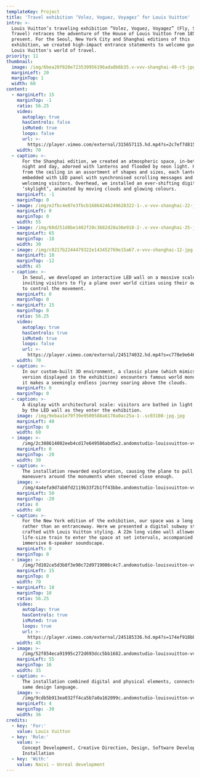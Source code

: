 ```yaml
---
templateKey: Project
title: 'Travel exhibition ‘Volez, Voguez, Voyagez’ for Louis Vuitton'
intro: >-
  Louis Vuitton’s traveling exhibition “Volez, Voguez, Voyagez” (Fly, Sail,
  Travel) retraces the adventure of the House of Louis Vuitton from 1854 to the
  present. For the Seoul, New York City and Shanghai editions of this
  exhibition, we created high-impact entrance statements to welcome guests into
  Louis Vuitton's world of travel.
priority: 11
thumbnail:
  image: /img/6bea20f020e723539956196ada8b6b35.v-vvv-shanghai-49-r3-jpg.jpg
  marginLeft: 20
  marginTop: 1
  width: 60
content:
  - marginLeft: 15
    marginTop: -1
    ratio: 56.25
    video:
      autoplay: true
      hasControls: false
      isMuted: true
      loops: false
      url: >-
        https://player.vimeo.com/external/315657115.hd.mp4?s=2c7ef7d81570e7789ba2e6e4141fe416027a3c0b&profile_id=175
    width: 70
  - caption: >-
      For the Shanghai edition, we created an atmospheric space, in-between
      night and day, adorned with lanterns and flooded by neon light. Hanging
      from the ceiling in an assortment of shapes and sizes, each lantern was
      embedded with LED panel with synchronised scrolling messages and graphics,
      welcoming visitors. Overhead, we installed an ever-shifting digital
      ‘skylight’, animated by moving clouds and glowing colours.
    marginLeft: -1
    marginTop: 0
  - image: /img/e2fbc4e07e3fbcb16864246249628322-1-.v-vvv-shanghai-22-jpg.jpg
    marginLeft: 0
    marginTop: 0
    width: 55
  - image: /img/60d251d8be1402f20c3682d28a36e918-2-.v-vvv-shanghai-25-jpg.jpg
    marginLeft: 65
    marginTop: -18
    width: 30
  - image: /img/c0217b2244479322e143452769e15a67.v-vvv-shanghai-12-jpg.jpg
    marginLeft: 10
    marginTop: -12
    width: 45
  - caption: >-
      In Seoul, we developed an interactive LED wall on a massive scale (90m2),
      inviting visitors to fly a plane over world cities using their own bodies
      to control the movement.
    marginLeft: 0
    marginTop: 0
  - marginLeft: 15
    marginTop: 0
    ratio: 56.25
    video:
      autoplay: true
      hasControls: true
      isMuted: true
      loops: false
      url: >-
        https://player.vimeo.com/external/245174032.hd.mp4?s=c778e9e64671d104fcc643832c8a45ef92d54a2b&profile_id=175
    width: 70
  - caption: >-
      In our custom-built 3D environment, a classic plane (which mimics a real
      version displayed in the exhibition) encounters famous world monuments as
      it makes a seemingly endless journey soaring above the clouds.
    marginLeft: 0
    marginTop: 0
  - caption: >-
      A display with architectural scale: visitors are bathed in light emitted
      by the LED wall as they enter the exhibition.
    image: /img/9ebaa1e79f39e9509588a6170a0ac25a-1-.sc03108-jpg.jpg
    marginLeft: 40
    marginTop: 0
    width: 60
  - image: >-
      /img/2c308614002eeb4cd17e649586abd5e2.andomstudio-louisvuitton-vvv-seoul-02-jpg.jpg
    marginLeft: 0
    marginTop: -20
    width: 30
  - caption: >-
      The installation rewarded exploration, causing the plane to pull special
      maneuvers around the monuments when steered close enough.
    image: >-
      /img/4a4efa9d7ab8fd2119b33f2b1ff43bbe.andomstudio-louisvuitton-vvv-seoul-03-jpg.jpg
    marginLeft: 50
    marginTop: -20
    ratio: 0
    width: 40
  - caption: >-
      For the New York edition of the exhibition, our space was a long corridor
      rather than an entranceway. Here we presented a digital subway station,
      crafted with Louis Vuitton styling. A 22m long video wall allowed a
      life-size train to enter the space at set intervals, accompanied by an
      immersive 6-speaker soundscape.
    marginLeft: 0
    marginTop: 0
  - image: >-
      /img/7d102ce5d3b8f3e90c72d9719086c4c7.andomstudio-louisvuitton-vvv-nyc-02-crop-jpg.jpg
    marginLeft: 15
    marginTop: 0
    width: 70
  - marginLeft: 18
    marginTop: 10
    ratio: 56.25
    video:
      autoplay: true
      hasControls: true
      isMuted: true
      loops: true
      url: >-
        https://player.vimeo.com/external/245185336.hd.mp4?s=174ef918bb1f27274628cf1f56e328a9acd69a69&profile_id=175
    width: 45
  - image: >-
      /img/52f854eca91995c272d693dcc5bb1682.andomstudio-louisvuitton-vvv-nyc-04-jpg.jpg
    marginLeft: 55
    marginTop: 16
    width: 35
  - caption: >-
      The installation combined digital and physical elements, connected by the
      same design language.
    image: >-
      /img/9cdb5b913ea032ff4ca5b7a0a162099c.andomstudio-louisvuitton-vvv-nyc-03-jpg.jpg
    marginLeft: 4
    marginTop: -30
    width: 36
credits:
  - key: 'For:'
    value: Louis Vuitton
  - key: 'Role:'
    value: >-
      Concept Development, Creative Direction, Design, Software Development,
      Installation
  - key: 'With:'
    value: Naivi — Unreal development
---
```


